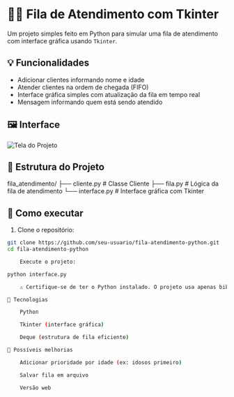 # 🧑‍💼 Fila de Atendimento com Tkinter

Um projeto simples feito em Python para simular uma fila de atendimento com interface gráfica usando `Tkinter`.

## 💡 Funcionalidades

- Adicionar clientes informando nome e idade
- Atender clientes na ordem de chegada (FIFO)
- Interface gráfica simples com atualização da fila em tempo real
- Mensagem informando quem está sendo atendido

## 🖼️ Interface

![Tela do Projeto](screenshot.png) <!-- Você pode adicionar uma imagem depois se quiser -->

## 📁 Estrutura do Projeto

fila_atendimento/
├── cliente.py # Classe Cliente
├── fila.py # Lógica da fila de atendimento
└── interface.py # Interface gráfica com Tkinter


## 🚀 Como executar

1. Clone o repositório:
```bash
git clone https://github.com/seu-usuario/fila-atendimento-python.git
cd fila-atendimento-python

    Execute o projeto:

python interface.py

    ⚠️ Certifique-se de ter o Python instalado. O projeto usa apenas bibliotecas nativas (Tkinter, collections).

🔧 Tecnologias 

    Python 

    Tkinter (interface gráfica)

    Deque (estrutura de fila eficiente)

📌 Possíveis melhorias

    Adicionar prioridade por idade (ex: idosos primeiro)

    Salvar fila em arquivo 

    Versão web 
